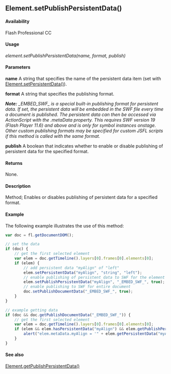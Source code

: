 ## Element.setPublishPersistentData()

#### Availability

Flash Professional CC

#### Usage

*element.setPublishPersistentData(name, format, publish)*

#### Parameters

**name** A string that specifies the name of the persistent data item (set with [Element.setPersistentData()](../Element_object/Element17.md)).

**format** A string that specifies the publishing format.

***Note:** \_EMBED\_SWF\_ is a special built-in publishing format for persistent data. If set, the persistent data will be embedded in the SWF file every time a document is published. The persistent data can then be accessed via ActionScript with the .metaData property. This requires SWF version 19 (Flash Player 11.6) and above and is only for symbol instances onstage. Other custom publishing formats may be specified for custom JSFL scripts if this method is called with the same format.*

**publish** A boolean that indicates whether to enable or disable publishing of persistent data for the specified format.

#### Returns

None.

#### Description

Method; Enables or disables publishing of persistent data for a specified format.

#### Example

The following example illustrates the use of this method:

```javascript
var doc = fl.getDocumentDOM();

// set the data
if (doc) {
    // get the first selected element
    var elem = doc.getTimeline().layers[0].frames[0].elements[0]; 
    if (elem) {
        // add persistent data "myAlign" of "left" 
        elem.setPersistentData("myAlign", "string", "left");
        // enable publishing of persistent data to SWF for the element
        elem.setPublishPersistentData("myAlign", "_EMBED_SWF_", true);
        // enable publishing to SWF for entire document
        doc.setPublishDocumentData("_EMBED_SWF_", true);
    }
}

// example getting data
if (doc && doc.getPublishDocumentData("_EMBED_SWF_")) {
    // get the first selected element
    var elem = doc.getTimeline().layers[0].frames[0].elements[0];
    if (elem && elem.hasPersistentData("myAlign") && elem.getPublishPersistentData("myAlign", "_EMBED_SWF_")) {
        alert("elem.metaData.myAlign = '" + elem.getPersistentData("myAlign") + "' will be embedded in SWF when published.");
    }
}
```

#### See also

[Element.getPublishPersistentData()](../Element_object/Element3.md)

